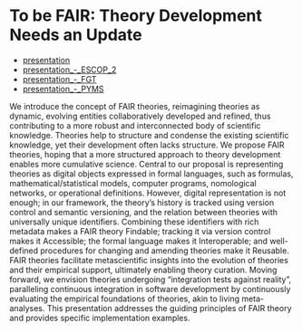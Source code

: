 # To be FAIR: Theory Development Needs an Update

-   [presentation](presentation%20.html)
-   [presentation\_-\_ESCOP_2](presentation_-_ESCOP_2%20.html)
-   [presentation\_-\_FGT](presentation_-_FGT%20.html)
-   [presentation\_-\_PYMS](presentation_-_PYMS%20.html)

We introduce the concept of FAIR theories, reimagining theories as
dynamic, evolving entities collaboratively developed and refined, thus
contributing to a more robust and interconnected body of scientific
knowledge. Theories help to structure and condense the existing
scientific knowledge, yet their development often lacks structure. We
propose FAIR theories, hoping that a more structured approach to theory
development enables more cumulative science. Central to our proposal is
representing theories as digital objects expressed in formal languages,
such as formulas, mathematical/statistical models, computer programs,
nomological networks, or operational definitions. However, digital
representation is not enough; in our framework, the theory’s history is
tracked using version control and semantic versioning, and the relation
between theories with universally unique identifiers. Combining these
identifiers with rich metadata makes a FAIR theory Findable; tracking it
via version control makes it Accessible; the formal language makes it
Interoperable; and well-defined procedures for changing and amending
theories make it Reusable. FAIR theories facilitate metascientific
insights into the evolution of theories and their empirical support,
ultimately enabling theory curation. Moving forward, we envision
theories undergoing “integration tests against reality”, paralleling
continuous integration in software development by continuously
evaluating the empirical foundations of theories, akin to living
meta-analyses. This presentation addresses the guiding principles of
FAIR theory and provides specific implementation examples.
